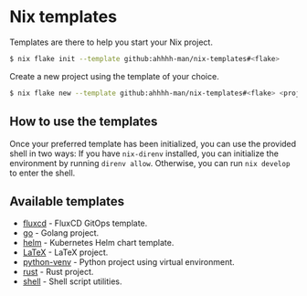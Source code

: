 # Nix templates

Templates are there to help you start your Nix project.

```sh
$ nix flake init --template github:ahhhh-man/nix-templates#<flake>
```

Create a new project using the template of your choice. 

```sh
$ nix flake new --template github:ahhhh-man/nix-templates#<flake> <project-name>
```

## How to use the templates

Once your preferred template has been initialized, you can use the provided shell in two ways: If you have `nix-direnv` installed, you can initialize the environment by running `direnv allow`. Otherwise, you can run `nix develop` to enter the shell.

## Available templates

- [fluxcd](./fluxcd) - FluxCD GitOps template.
- [go](./go) - Golang project.
- [helm](./helm) - Kubernetes Helm chart template.
- [LaTeX](./latex) - LaTeX project.
- [python-venv](./python) - Python project using virtual environment.
- [rust](./rust) - Rust project.
- [shell](./shell) - Shell script utilities.
